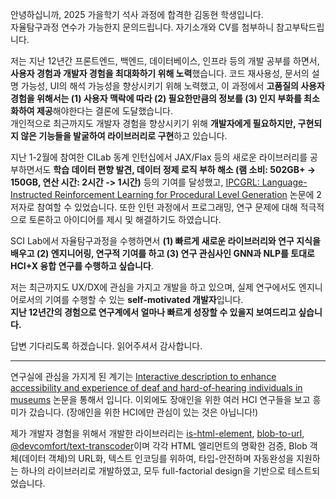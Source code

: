안녕하십니까, 2025 가을학기 석사 과정에 합격한 김동현 학생입니다. <br>
자율탐구과정 연수가 가능한지 문의드립니다. 자기소개와 CV를 첨부하니 참고부탁드립니다.

저는 지난 12년간 프론트엔드, 백엔드, 데이터베이스, 인프라 등의 개발 공부를 하면서, **사용자 경험과 개발자 경험을 최대화하기 위해 노력**했습니다.
코드 재사용성, 문서의 설명 가능성, UI의 해석 가능성을 향상시키기 위해 노력했고, 이 과정에서 **고품질의 사용자 경험을 위해서는 (1) 사용자 맥락에 따라 (2) 필요한만큼의 정보를 (3) 인지 부화를 최소화하여 제공**해야한다는 결론에 도달했습니다. <br>
개인적으로 최근까지도 개발자 경험을 향상시키기 위해 **개발자에게 필요하지만, 구현되지 않은 기능들을 발굴하여 라이브러리로 구현**하고 있습니다.

지난 1-2월에 참여한 CILab 동계 인턴십에서 JAX/Flax 등의 새로운 라이브러리를 공부하면서도 **학습 데이터 편향 발견, 데이터 정제 로직 부하 해소 (램 소비: 502GB+ -> 150GB, 연산 시간: 2시간 -> 1시간)** 등의 기여를 달성했고, [IPCGRL: Language-Instructed Reinforcement Learning for Procedural Level Generation](https://arxiv.org/abs/2503.12358) 논문에 2저자로 참여할 수 있었습니다. 또한 인턴 과정에서 프로그래밍, 연구 문제에 대해 적극적으로 토론하고 아이디어를 제시 및 해결하기도 하였습니다. <br>

SCI Lab에서 자율탐구과정을 수행하면서 **(1) 빠르게 새로운 라이브러리와 연구 지식을 배우고 (2) 엔지니어링, 연구적 기여를 하고 (3) 연구 관심사인 GNN과 NLP를 토대로 HCI+X 융합 연구를 수행하고 싶습니다**.

저는 최근까지도 UX/DX에 관심을 가지고 개발을 하고 있으며, 실제 연구에서도 엔지니어로서의 기여를 수행할 수 있는 **self-motivated 개발자**입니다. <br>
**지난 12년간의 경험으로 연구계에서 얼마나 빠르게 성장할 수 있을지 보여드리고 싶습니다.**

답변 기다리도록 하겠습니다.
읽어주셔서 감사합니다.

---

연구실에 관심을 가지게 된 계기는 [Interactive description to enhance accessibility and experience of deaf and hard-of-hearing individuals in museums](https://scholar.gist.ac.kr/handle/local/10310) 논문을 통해서 입니다. 이외에도 장애인을 위한 여러 HCI 연구들을 보고 흥미가 갔습니다. (장애인을 위한 HCI에만 관심이 있는 것은 아닙니다!)

제가 개발자 경험을 위해서 개발한 라이브러리는 [is-html-element](https://www.npmjs.com/package/is-html-element), [blob-to-url](https://www.npmjs.com/package/blob-to-url), [@devcomfort/text-transcoder](https://www.npmjs.com/package/@devcomfort/text-transcoder)이며 각각 HTML 엘리먼트의 명확한 검증, Blob 객체(데이터 객체)의 URL화, 텍스트 인코딩를 위하여, 타입-안전하며 자동완성을 지원하는 하나의 라이브러리로 개발하였고, 모두 full-factorial design을 기반으로 테스트되었습니다.